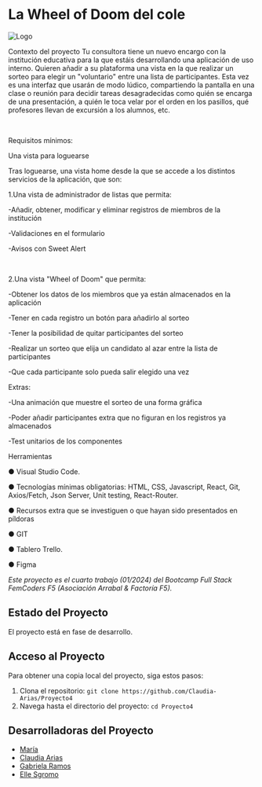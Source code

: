 # La Wheel of Doom del cole 

![Logo](/src/components/images/logo.png)

Contexto del proyecto
Tu consultora tiene un nuevo encargo con la institución educativa para la que estáis desarrollando una aplicación de uso interno. Quieren añadir a su plataforma una vista en la que realizar un sorteo para elegir un "voluntario" entre una lista de participantes. Esta vez es una interfaz que usarán de modo lúdico, compartiendo la pantalla en una clase o reunión para decidir tareas desagradecidas como quién se encarga de una presentación, a quién le toca velar por el orden en los pasillos, qué profesores llevan de excursión a los alumnos, etc.

​

Requisitos mínimos:

​Una vista para loguearse

​Tras loguearse, una vista home desde la que se accede a los distintos servicios de la aplicación, que son:

​1.Una vista de administrador de listas que permita:

​-Añadir, obtener, modificar y eliminar registros de miembros de la institución

-Validaciones en el formulario

-Avisos con Sweet Alert

​

2.Una vista "Wheel of Doom" que permita:

​-Obtener los datos de los miembros que ya están almacenados en la aplicación

-Tener en cada registro un botón para añadirlo al sorteo

-Tener la posibilidad de quitar participantes del sorteo

-Realizar un sorteo que elija un candidato al azar entre la lista de participantes

-Que cada participante solo pueda salir elegido una vez

​Extras:

​-Una animación que muestre el sorteo de una forma gráfica

-Poder añadir participantes extra que no figuran en los registros ya almacenados

-Test unitarios de los componentes

​Herramientas

● Visual Studio Code.

● Tecnologías mínimas obligatorias: HTML, CSS, Javascript, React, Git, Axios/Fetch, Json Server, Unit testing, React-Router.

● Recursos extra que se investiguen o que hayan sido presentados en píldoras

● GIT

● Tablero Trello.

● Figma

*Este proyecto es el cuarto trabajo (01/2024) del Bootcamp Full Stack FemCoders F5 (Asociación Arrabal & Factoría F5).*

## Estado del Proyecto

El proyecto está en fase de desarrollo.

## Acceso al Proyecto

Para obtener una copia local del proyecto, siga estos pasos:

1. Clona el repositorio: `git clone https://github.com/Claudia-Arias/Proyecto4`
2. Navega hasta el directorio del proyecto: `cd Proyecto4`

## Desarrolladoras del Proyecto

- [María](https://github.com/MNblue)
- [Claudia Arias](https://github.com/Claudia-Arias)
- [Gabriela Ramos](https://github.com/GabrielaRamos79)
- [Elle Sgromo](https://github.com/Elle-FullStack/Elle-FullStack)

